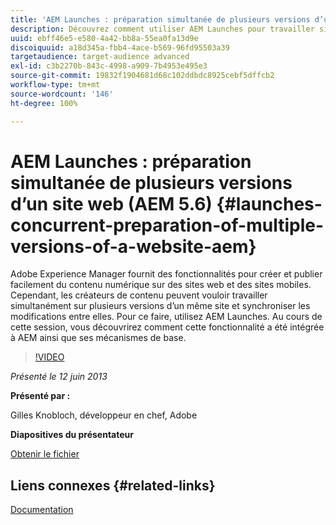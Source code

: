 ```yaml
---
title: 'AEM Launches : préparation simultanée de plusieurs versions d’un site web (AEM 5.6)'
description: Découvrez comment utiliser AEM Launches pour travailler simultanément sur plusieurs versions d’un même site et synchroniser les modifications entre elles. Découvrez comment AEM Launches ont été intégrés à AEM et découvrez leurs mécanismes de base.
uuid: ebff46e5-e580-4a42-bb8a-55ea0fa13d9e
discoiquuid: a18d345a-fbb4-4ace-b569-96fd95503a39
targetaudience: target-audience advanced
exl-id: c3b2270b-843c-4998-a909-7b4953e495e3
source-git-commit: 19832f1904681d68c102ddbdc8925cebf5dffcb2
workflow-type: tm+mt
source-wordcount: '146'
ht-degree: 100%

---
```


# AEM Launches : préparation simultanée de plusieurs versions d’un site web (AEM 5.6) {#launches-concurrent-preparation-of-multiple-versions-of-a-website-aem}

Adobe Experience Manager fournit des fonctionnalités pour créer et publier facilement du contenu numérique sur des sites web et des sites mobiles. Cependant, les créateurs de contenu peuvent vouloir travailler simultanément sur plusieurs versions d’un même site et synchroniser les modifications entre elles. Pour ce faire, utilisez AEM Launches. Au cours de cette session, vous découvrirez comment cette fonctionnalité a été intégrée à AEM ainsi que ses mécanismes de base.

>[!VIDEO](https://video.tv.adobe.com/v/19579/?quality=9)

*Présenté le 12 juin 2013*

**Présenté par :**

Gilles Knobloch, développeur en chef, Adobe

**Diapositives du présentateur**

[Obtenir le fichier](assets/2013-06-12-launches-cqgems.pdf)

## Liens connexes {#related-links}

[Documentation](http://docs.adobe.com/docs/en/cq/current/wcm/launches.html)

<!--
[Get back to the Overview](https://helpx.adobe.com/experience-manager/kt/eseminars/gems/aem-index.html)
-->
